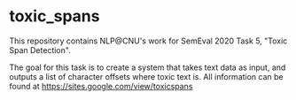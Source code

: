 # toxic_spans
This repository contains NLP@CNU's work for SemEval 2020 Task 5, "Toxic Span Detection".

The goal for this task is to create a system that takes text data as input, and outputs a list of character offsets where toxic text is. All information can be found at https://sites.google.com/view/toxicspans
